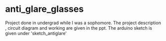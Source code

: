 # anti_glare_glasses
Project done in undergrad while I was a sophomore.
The project description , circuit diagram and working are given in the ppt.
The arduino sketch is given under 'sketch_antiglare'
